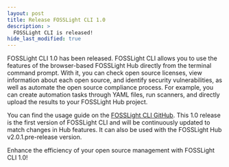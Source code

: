 ```yaml
---
layout: post
title: Release FOSSLight CLI 1.0
description: >
  FOSSLight CLI is released!
hide_last_modified: true
---
```


FOSSLight CLI 1.0 has been released. 
FOSSLight CLI allows you to use the features of the browser-based FOSSLight Hub directly from the terminal command prompt.
With it, you can check open source licenses, view information about each open source, and identify security vulnerabilities,
as well as automate the open source compliance process.
For example, you can create automation tasks through YAML files, run scanners, 
and directly upload the results to your FOSSLight Hub project.

You can find the usage guide on the [FOSSLight CLI GitHub](https://github.com/fosslight/fosslight_cli/blob/develop/README.md). 
This 1.0 release is the first version of FOSSLight CLI and will be continuously updated to match changes in Hub features. 
It can also be used with the FOSSLight Hub v2.0.1.pre-release version.

Enhance the efficiency of your open source management with FOSSLight CLI 1.0!
